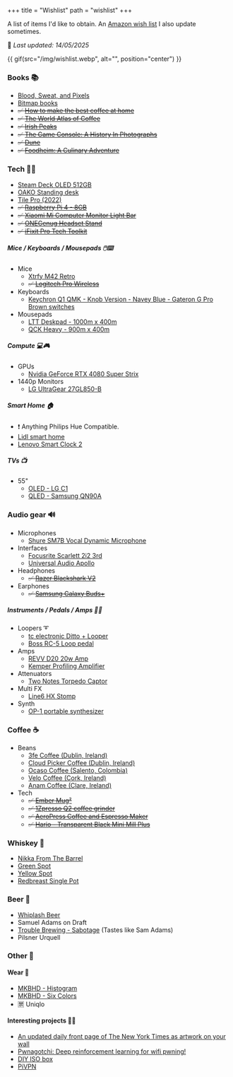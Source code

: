 +++
title = "Wishlist"
path = "wishlist"
+++

A list of items I'd like to obtain. An [Amazon wish list](https://www.amazon.co.uk/hz/wishlist/ls/IYC1DEIBVM69?ref_=wl_share) I also update sometimes.

📅 *Last updated: 14/05/2025*

{{ gif(src="/img/wishlist.webp", alt="", position="center") }}

### Books 📚

- [Blood, Sweat, and Pixels](https://www.amazon.co.uk/dp/0062651234)
- [Bitmap books](https://www.bitmapbooks.co.uk/collections/all)
- ~~✅ [How to make the best coffee at home](https://www.amazon.co.uk/make-best-coffee-James-Hoffmann/dp/1784727245)~~
- ~~✅ [The World Atlas of Coffee](http://www.theworldatlasofcoffee.com/)~~
- ~~✅ [Irish Peaks](https://irishpeaks.ie/product/irish-peaks-collection/)~~
- ~~✅ [The Game Console: A History In Photographs](https://www.amazon.co.uk/dp/1593277431/?coliid=I3R870HFD2LZ3B&colid=IYC1DEIBVM69&psc=1&ref_=lv_ov_lig_dp_it)~~
- ~~✅ [Dune](https://www.amazon.co.uk/dp/0340960191)~~
- ~~✅ [Foodheim: A Culinary Adventure](https://www.amazon.co.uk/Foodheim-Culinary-Adventure-Eric-Wareheim/dp/1984858521)~~

### Tech 👨‍💻

- [Steam Deck OLED 512GB](https://store.steampowered.com/steamdeck)
- [OAKO Standing desk](https://www.oakodenmark.dk/)
- [Tile Pro (2022)](https://ie.tile.com/product/686597/pro-1-pack)
- ~~✅ [Raspberry Pi 4 - 8GB](https://thepihut.com/products/raspberry-pi-4-model-b?src=raspberrypi&variant=31994565689406)~~
- ~~✅ [Xiaomi Mi Computer Monitor Light Bar](https://www.amazon.de/-/en/gp/product/B08W2C5W59)~~
- ~~✅ [ONEGenug Headset Stand](https://www.amazon.co.uk/dp/B07JN1BGK9/?coliid=I1TOFC7S5QDNGE&colid=IYC1DEIBVM69&psc=1&ref_=lv_ov_lig_dp_it)~~
- ~~✅ [iFixit Pro Tech Toolkit](https://eustore.ifixit.com/products/pro-tech-toolkit)~~

##### Mice / Keyboards / Mousepads 🖱️⌨️

- Mice
  - [Xtrfy M42 Retro](https://xtrfy.com/mice/m42-retro/)
  - ~~✅ [Logitech Pro Wireless](https://www.logitechg.com/en-eu/products/gaming-mice/pro-wireless-mouse.910-00527-html)~~
- Keyboards
  - [Keychron Q1 QMK - Knob Version - Navey Blue - Gateron G Pro Brown switches](https://www.keychron.com/products/keychron-q1-qmk-custom-mechanical-keyboard-knob-version?variant=39610589872217)
- Mousepads
  - [LTT Deskpad - 1000m x 400m](https://www.lttstore.com/collections/all-products/products/deskpad?variant=33074344525927)
  - [QCK Heavy - 900m x 400m](https://steelseries.com/gaming-mousepads/qck-heavy-series?size=xxl)

##### Compute 💻🎮

- GPUs
  - [Nvidia GeForce RTX 4080 Super Strix](https://rog.asus.com/graphics-cards/graphics-cards/rog-strix/rog-strix-rtx4080s-o16g-gaming/)
- 1440p Monitors
  - [LG UltraGear 27GL850-B](https://www.lg.com/us/monitors/lg-27gl850-b-gaming-monitor)

##### Smart Home 🏠

- ❗ Anything Philips Hue Compatible.
- [Lidl smart home](https://www.lidl.ie/smart-home)
- [Lenovo Smart Clock 2](https://www.lenovo.com/gb/en/smart-devices/smart-home/smart-home-series/Smart-Clock-Gen-2/p/WMD00000485)

##### TVs 📺

- 55"
  - [OLED - LG C1](https://www.rtings.com/tv/reviews/lg/c1-oled)
  - [QLED - Samsung QN90A](https://www.rtings.com/tv/reviews/samsung/qn90a-qled)

### Audio gear 🔊

- Microphones
  - [Shure SM7B Vocal Dynamic Microphone](https://www.amazon.co.uk/dp/B007A3W6B6/?coliid=I1OOF88LEJPLW2&colid=IYC1DEIBVM69&psc=1&ref_=lv_ov_lig_dp_it)
- Interfaces
  - [Focusrite Scarlett 2i2 3rd](https://www.amazon.co.uk/dp/B07QR73T66/?coliid=I26CMKS5EM9BQV&colid=IYC1DEIBVM69&psc=0&ref_=lv_ov_lig_dp_it)
  - [Universal Audio Apollo](https://www.uaudio.com/audio-interfaces/apollo-twin-x.html)
- Headphones
  - ~~✅ [Razer Blackshark V2](https://www.rtings.com/headphones/reviews/razer/blackshark-v2)~~
- Earphones
  - ~~✅ [Samsung Galaxy Buds+](https://www.rtings.com/headphones/reviews/samsung/galaxy-buds-plus-truly-wireless)~~

##### Instruments / Pedals / Amps 🎸🎹

- Loopers ➰
  - [tc electronic Ditto + Looper](https://www.thomann.de/ie/tc_electronic_ditto_looper.htm)
  - [Boss RC-5 Loop pedal](https://www.thomann.de/ie/boss_rc_5_loop_station.htm)
- Amps
  - [REVV D20 20w Amp](https://www.thomann.de/ie/revv_d20_amp_head_wh.htm)
  - [Kemper Profiling Amplifier](https://www.thomann.de/ie/kemper_profiling_amplifier_bk.htm)
- Attenuators
  - [Two Notes Torpedo Captor](https://www.thomann.de/ie/two_notes_torpedo_captor_x_16.htm)
- Multi FX
  - [Line6 HX Stomp](https://www.thomann.de/ie/line6_hx_stomp.htm)
- Synth
  - [OP-1 portable synthesizer](https://teenage.engineering/store/op-1/)

### Coffee ☕

- Beans
  - [3fe Coffee (Dublin, Ireland)](https://3fe.com/)
  - [Cloud Picker Coffee (Dublin, Ireland)](https://cloudpickercoffee.ie/)
  - [Ocaso Coffee (Salento, Colombia)](https://www.ocasocoffee.com/web/fresh-coffee/)
  - [Velo Coffee (Cork, Ireland)](https://velocoffee.ie/)
  - [Anam Coffee (Clare, Ireland)](https://www.anamcoffee.ie/product-category/coffee/)
- Tech
  - ~~✅ [Ember Mug²](https://eu.ember.com/products/ember-mug-2?variant=41481408512152)~~
  - ~~✅ [1Zpresso Q2 coffee grinder](https://1zpresso.coffee/product/q2/)~~
  - ~~✅ [AeroPress Coffee and Espresso Maker](https://www.amazon.co.uk/dp/B000GXZ2GS/?coliid=I3PL009N1759WB&colid=IYC1DEIBVM69&psc=1&ref_=lv_ov_lig_dp_it)~~
  - ~~✅ [Hario - Transparent Black Mini Mill Plus](https://www.amazon.co.uk/dp/B01GPMH590/?coliid=IPH3SGHYPJCB9&colid=IYC1DEIBVM69&psc=1&ref_=lv_ov_lig_dp_it)~~

### Whiskey 🥃

- [Nikka From The Barrel](https://www.nikka.com/eng/brands/fromthebarrel/)
- [Green Spot](https://www.spotwhiskey.com/en/whiskeys/greenspot)
- [Yellow Spot](https://www.spotwhiskey.com/en/whiskeys/yellowspot)
- [Redbreast Single Pot](https://www.redbreastwhiskey.com/en-EN/)

### Beer 🍺

- [Whiplash Beer](http://www.whiplashbeer.com/)
- Samuel Adams on Draft
- [Trouble Brewing - Sabotage](https://troublebrewing.ie/beers/sabotage/) (Tastes like Sam Adams)
- Pilsner Urquell

### Other 🎋

#### Wear 👕

- [MKBHD - Histogram](https://mkbhd.com/products/histogram-t-shirt-2)
- [MKBHD - Six Colors](https://mkbhd.com/products/6-color-t-shirt)
- 🈲 Uniqlo

#### Interesting projects 🔬🧰

- [An updated daily front page of The New York Times as artwork on your wall](https://alexanderklopping.medium.com/an-updated-daily-front-page-of-the-new-york-times-as-artwork-on-your-wall-3b28c3261478)
- [Pwnagotchi: Deep reinforcement learning for wifi pwning!](https://pwnagotchi.ai/)
- [DIY ISO box](http://www.amptone.com/diyisobox.htm)
- [PiVPN](https://www.pivpn.io/)
